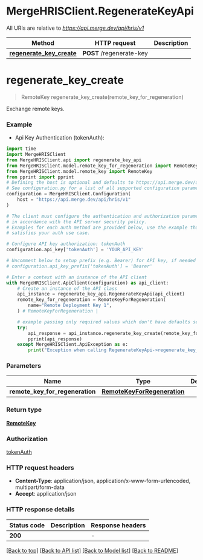 # MergeHRISClient.RegenerateKeyApi

All URIs are relative to *https://api.merge.dev/api/hris/v1*

Method | HTTP request | Description
------------- | ------------- | -------------
[**regenerate_key_create**](RegenerateKeyApi.md#regenerate_key_create) | **POST** /regenerate-key | 


# **regenerate_key_create**
> RemoteKey regenerate_key_create(remote_key_for_regeneration)



Exchange remote keys.

### Example

* Api Key Authentication (tokenAuth):
```python
import time
import MergeHRISClient
from MergeHRISClient.api import regenerate_key_api
from MergeHRISClient.model.remote_key_for_regeneration import RemoteKeyForRegeneration
from MergeHRISClient.model.remote_key import RemoteKey
from pprint import pprint
# Defining the host is optional and defaults to https://api.merge.dev/api/hris/v1
# See configuration.py for a list of all supported configuration parameters.
configuration = MergeHRISClient.Configuration(
    host = "https://api.merge.dev/api/hris/v1"
)

# The client must configure the authentication and authorization parameters
# in accordance with the API server security policy.
# Examples for each auth method are provided below, use the example that
# satisfies your auth use case.

# Configure API key authorization: tokenAuth
configuration.api_key['tokenAuth'] = 'YOUR_API_KEY'

# Uncomment below to setup prefix (e.g. Bearer) for API key, if needed
# configuration.api_key_prefix['tokenAuth'] = 'Bearer'

# Enter a context with an instance of the API client
with MergeHRISClient.ApiClient(configuration) as api_client:
    # Create an instance of the API class
    api_instance = regenerate_key_api.RegenerateKeyApi(api_client)
    remote_key_for_regeneration = RemoteKeyForRegeneration(
        name="Remote Deployment Key 1",
    ) # RemoteKeyForRegeneration | 

    # example passing only required values which don't have defaults set
    try:
        api_response = api_instance.regenerate_key_create(remote_key_for_regeneration)
        pprint(api_response)
    except MergeHRISClient.ApiException as e:
        print("Exception when calling RegenerateKeyApi->regenerate_key_create: %s\n" % e)
```

### Parameters

Name | Type | Description  | Notes
------------- | ------------- | ------------- | -------------
 **remote_key_for_regeneration** | [**RemoteKeyForRegeneration**](RemoteKeyForRegeneration.md)|  |

### Return type

[**RemoteKey**](RemoteKey.md)

### Authorization

[tokenAuth](../README.md#tokenAuth)

### HTTP request headers

 - **Content-Type**: application/json, application/x-www-form-urlencoded, multipart/form-data
 - **Accept**: application/json

### HTTP response details
| Status code | Description | Response headers |
|-------------|-------------|------------------|
**200** |  |  -  |

[[Back to top]](#) [[Back to API list]](../README.md#documentation-for-api-endpoints) [[Back to Model list]](../README.md#documentation-for-models) [[Back to README]](../README.md)

